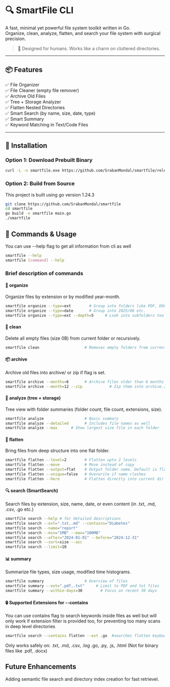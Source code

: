 # 🔍 SmartFile CLI

A fast, minimal yet powerful file system toolkit written in Go.  
Organize, clean, analyze, flatten, and search your file system with surgical precision.

> 🧠 Designed for humans. Works like a charm on cluttered directories.

---

## 📦 Features

✅ File Organizer  
✅ File Cleaner (empty file remover)  
✅ Archive Old Files  
✅ Tree + Storage Analyzer  
✅ Flatten Nested Directories  
✅ Smart Search (by name, size, date, type)  
✅ Smart Summary  
✅ Keyword Matching in Text/Code Files

---

## 🚀 Installation

### Option 1: Download Prebuilt Binary

```bash
curl -L -o smartfile.exe https://github.com/SrabanMondal/smartfile/releases/download/v1.0.0/smartfile-windows-amd64.exe
```

### Option 2: Build from Source

This project is built using go version 1.24.3

```bash
git clone https://github.com/SrabanMondal/smartfile
cd smartfile
go build -o smartfile main.go
./smartfile
```

## 🧩 Commands & Usage

You can use --help flag to get all information from cli as well

```bash
smartfile --help
smartfile [command] --help
```

### Brief description of commands

#### 🔄 organize

Organize files by extension or by modified year-month.

```bash
smartfile organize --type=ext        # Group into folders like PDF, DOCX, JPG
smartfile organize --type=date       # Group into 2025/06 etc.
smartfile organize --type=ext --depth=5     # Look into subfolders too upto depth you want. Default is scanning only top files. Use cdepth=-1 for scanning till bottom
```

#### 🧹 clean

Delete all empty files (size 0B) from current folder or recursively.

```bash
smartfile clean                    # Removes empty folders from current directory
```

#### 📦 archive

Archive old files into archive/ or zip if flag is set.

```bash
smartfile archive --months=6       # Archive files older than 6 months
smartfile archive --month=12 --zip            # Zip them into archive.zip as well
```

#### 🌲 analyze (tree + storage)

Tree view with folder summaries (folder count, file count, extensions, size).

```bash
smartfile analyze                  # Basic summary
smartfile analyze --detailed       # Includes file names as well
smartfile analyze --max      # Show largest size file in each folder
```

#### 📁 flatten

Bring files from deep structure into one flat folder.

```bash
smartfile flatten --level=2        # Flatten upto 2 levels
smartfile flatten --move           # Move instead of copy
smartfile flatten --output=flat    # Output folder name. Default is flattened
smartfile flatten --unique=false   # Overwrite if name clashes
smartfile flatten --here           # Flatten directly into current dir
```

#### 🔍 search (SmartSearch)

Search files by extension, size, name, date, or even content (in .txt, .md, .csv, .go etc.)

```bash
smartfile search --help # for detailed descriptions
smartfile search --ext=".txt,.md" --contains="Diabetes"
smartfile search --name="report"
smartfile search --min="1MB" --max="100MB"
smartfile search --after="2024-01-01" --before="2024-12-31"
smartfile search --sort=size --asc
smartfile search --limit=10
```

#### 📊 summary

Summarize file types, size usage, modified time histograms.

```bash
smartfile summary                  # Overview of files
smartfile summary --ext=".pdf,.txt"     # Limit to PDF and txt files
smartfile summary --within-days=30        # Focus on recent 30 days
```

#### 🔒 Supported Extensions for --contains

You can use contains flag to search keywords inside files as well but will only work if extension filter is provided too, for preventing too many scans in deep level directories

```bash
smartfile search --contains flatten --ext .go  #searches flatten keyboard in all .go files
```

Only works safely on:
.txt, .md, .csv, .log
.go, .py, .js, .html
(Not for binary files like .pdf, .docx)

## Future Enhancements

Adding semantic file search and directory index creation for fast retrievel.
